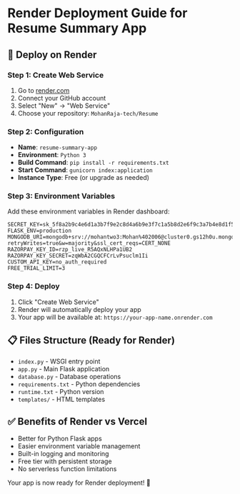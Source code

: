# Render Deployment Guide for Resume Summary App

## 🚀 Deploy on Render

### Step 1: Create Web Service
1. Go to [render.com](https://render.com)
2. Connect your GitHub account
3. Select "New" → "Web Service"
4. Choose your repository: `MohanRaja-tech/Resume`

### Step 2: Configuration
- **Name**: `resume-summary-app`
- **Environment**: `Python 3`
- **Build Command**: `pip install -r requirements.txt`
- **Start Command**: `gunicorn index:application`
- **Instance Type**: Free (or upgrade as needed)

### Step 3: Environment Variables
Add these environment variables in Render dashboard:

```
SECRET_KEY=sk_5f8a2b9c4e6d1a3b7f9e2c8d4a6b9e3f7c1a5b8d2e6f9c3a7b4e8d1f5a9c2b6e8d3f
FLASK_ENV=production
MONGODB_URI=mongodb+srv://mohantwo3:Mohan%402006@cluster0.gs12h0u.mongodb.net/resume_generator?retryWrites=true&w=majority&ssl_cert_reqs=CERT_NONE
RAZORPAY_KEY_ID=rzp_live_R5AQxNLHPa1UB2
RAZORPAY_KEY_SECRET=zqWbA2CGQCFCrLvPsuclm1Ii
CUSTOM_API_KEY=no_auth_required
FREE_TRIAL_LIMIT=3
```

### Step 4: Deploy
1. Click "Create Web Service"
2. Render will automatically deploy your app
3. Your app will be available at: `https://your-app-name.onrender.com`

## 📋 Files Structure (Ready for Render)
- `index.py` - WSGI entry point
- `app.py` - Main Flask application
- `database.py` - Database operations
- `requirements.txt` - Python dependencies
- `runtime.txt` - Python version
- `templates/` - HTML templates

## ✅ Benefits of Render vs Vercel
- Better for Python Flask apps
- Easier environment variable management
- Built-in logging and monitoring
- Free tier with persistent storage
- No serverless function limitations

Your app is now ready for Render deployment! 🎉
